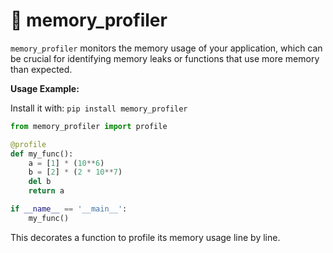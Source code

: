 # 🧠 memory_profiler

`memory_profiler` monitors the memory usage of your application, which can be crucial for identifying memory leaks or functions that use more memory than expected.

**Usage Example:**

Install it with: `pip install memory_profiler`

```python
from memory_profiler import profile

@profile
def my_func():
    a = [1] * (10**6)
    b = [2] * (2 * 10**7)
    del b
    return a

if __name__ == '__main__':
    my_func()
```

This decorates a function to profile its memory usage line by line.